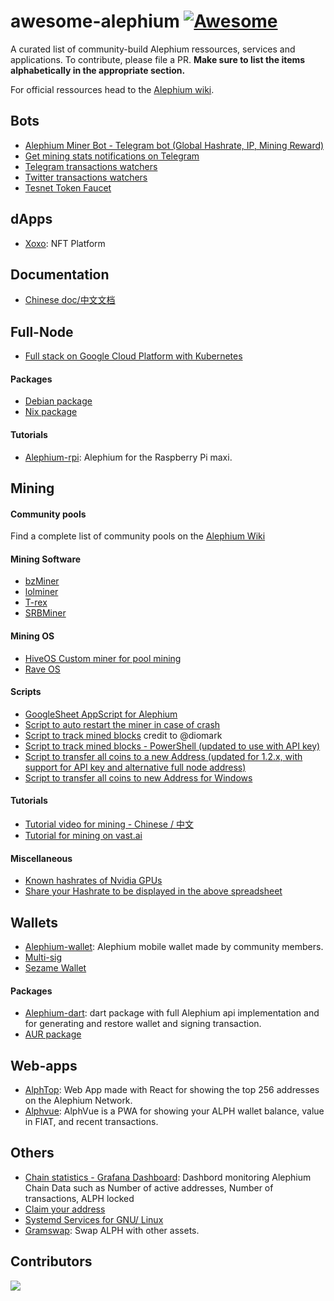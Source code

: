 # awesome-alephium [![Awesome](https://awesome.re/badge.svg)](https://github.com/alephium/awesome-alephium)

A curated list of community-build Alephium ressources, services and applications. 
To contribute, please file a PR. **Make sure to list the items alphabetically in the appropriate section.**

For official ressources head to the [Alephium wiki](https://wiki.alephium.org).

## Bots

* [Alephium Miner Bot - Telegram bot (Global Hashrate, IP, Mining Reward)](https://github.com/nguyenvinhlinh/alephium-miner-bot)
* [Get mining stats notifications on Telegram](https://gitlab.com/sven-hash/alephium/-/tree/main/alephium-bot)
* [Telegram transactions watchers](https://t.me/alphwhalesalert)
* [Twitter transactions watchers](https://twitter.com/AlephiumWW)
* [Tesnet Token Faucet](https://touilleio.medium.com/building-a-faucet-for-alephium-blockchain-b6f18e87eb12)

## dApps

* [Xoxo](https://xoxo.com.br/): NFT Platform

## Documentation

* [Chinese doc/中文文档](https://github.com/Lbqds/alephium-docs)

## Full-Node

* [Full stack on Google Cloud Platform with Kubernetes](https://github.com/liuhongchao/alephium-stack)

#### Packages

* [Debian package](https://projects.iabsis.com/projects/alephium-pkg/wiki/How_to_install_Alephium_with_packages)
* [Nix package](https://github.com/chloekek/alephium-nix)


#### Tutorials

* [Alephium-rpi](https://github.com/Eeysirhc/alephium-rpi): Alephium for the Raspberry Pi maxi. 

## Mining

#### Community pools

Find a complete list of community pools on the [Alephium Wiki](https://wiki.alephium.org/mining/Pool-Mining-Guide#community-pools)

#### Mining Software 

* [bzMiner](https://www.bzminer.com/)
* [lolminer](https://lolminer.site/download/)
* [T-rex](https://trex-miner.com/)
* [SRBMiner](https://www.srbminer.com/download.html)

#### Mining OS 

* [HiveOS Custom miner for pool mining](https://gitlab.com/public-alephium/hiveos-custom)
* [Rave OS](https://raveos.com/)

#### Scripts

* [GoogleSheet AppScript for Alephium](https://github.com/MrGoldenpioche/Alephium-GoogleAppScripts)
* [Script to auto restart the miner in case of crash](https://gist.github.com/polarker/d7f7a9903106c6184cf76fad4e695294)
* [Script to track mined blocks](https://gist.github.com/polarker/e13a8898b4977d86c2c9d4b867341635) credit to @diomark
* [Script to track mined blocks - PowerShell (updated to use with API key)](https://gist.github.com/polarker/a21491d2d5aab1b5f2306b5f8b6f9b6e)
* [Script to transfer all coins to a new Address  (updated for 1.2.x, with support for API key and alternative full node address)](https://gist.github.com/diomark/727dc28a4d606e5b4c1143c0a07f2423)
* [Script to transfer all coins to new Address for Windows](https://github.com/skitsur-dev/alephium-sweep-all-script/blob/main/sweep-all.ps1)

#### Tutorials

* [Tutorial video for mining - Chinese / 中文](https://www.youtube.com/watch?v=-hLQDnth0iM)
* [Tutorial for mining on vast.ai](https://github.com/diomark/alph/blob/main/miningAlphOnVast.md)

#### Miscellaneous 

* [Known hashrates of Nvidia GPUs](https://docs.google.com/spreadsheets/d/10eUjwGU-Kmw1XM1dDOKfdscOeShakSnjcBGzBT46rmc/edit?usp=sharing)
* [Share your Hashrate to be displayed in the above spreadsheet](https://forms.gle/cCMMZn6cRkQ4pXNx9)

## Wallets

* [Alephium-wallet](https://github.com/sahharYoucef/alephium_wallet): Alephium mobile wallet made by community members. 
* [Multi-sig](https://altco.notion.site/altco/alephium-b8c069de878f4820bbd1176cbcab9cc7)
* [Sezame Wallet](https://sezame.app/)

#### Packages

* [Alephium-dart](https://github.com/sahharYoucef/alephium_dart): dart package with full Alephium api implementation and for generating and restore wallet and signing transaction. 
* [AUR package](https://aur.archlinux.org/packages/alephium-wallet-bin/)

## Web-apps

* [AlphTop](https://github.com/WilhelmKallstrom/alph-top): Web App made with React for showing the top 256 addresses on the Alephium Network.
* [Alphvue](https://github.com/WilhelmKallstrom/alphvue): AlphVue is a PWA for showing your ALPH wallet balance, value in FIAT, and recent transactions.

## Others

* [Chain statistics - Grafana Dashboard](https://status.notrustverify.ch/grafana/d/MggjRL1Vz/on-chain-stats?orgId=1): Dashbord monitoring Alephium Chain Data such as Number of active addresses, Number of transactions, ALPH locked
* [Claim your address](https://github.com/sven-hash/address2name)
* [Systemd Services for GNU/ Linux](https://gitlab.com/sven-hash/alephium/-/tree/main/systemd/system)
* [Gramswap](https://gramswap.app/): Swap ALPH with other assets.



## Contributors

<a href="https://github.com/alephium/awesome-alephium/graphs/contributors">
  <img src="https://contrib.rocks/image?repo=alephium/awesome-alephium" />
</a>

